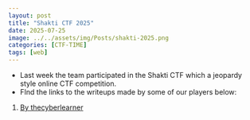 ```yaml
---
layout: post
title: "Shakti CTF 2025"
date: 2025-07-25
image: ../../assets/img/Posts/shakti-2025.png
categories: [CTF-TIME]
tags: [web]
---
```

- Last week the team participated in the Shakti CTF which a jeopardy style online CTF competition.
- FInd the links to the writeups made by some of our players below:

1. [By thecyberlearner](https://thecyberlearner.github.io/post/shaktictf/)  